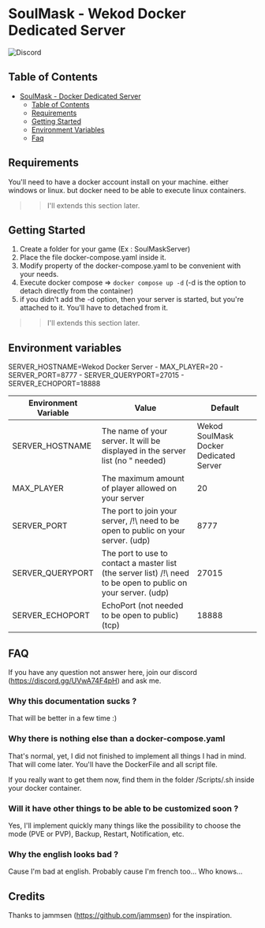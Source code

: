 # SoulMask - Wekod Docker Dedicated Server

![Discord](https://img.shields.io/discord/360026109561274368?logo=discord&logoColor=%237289da&label=Discord&link=https%3A%2F%2Fdiscord.gg%2FUVwA74F4pH)

## Table of Contents

- [SoulMask - Docker Dedicated Server](#docker---palworld-dedicated-server)
	- [Table of Contents](#table-of-contents)
	- [Requirements](#requirements)
	- [Getting Started](#getting-started)
	- [Environment Variables](#environment-variables)
	- [Faq](#faq)

## Requirements

You'll need to have a docker account install on your machine. either windows or linux. but docker need to be able to execute linux containers.

>> I'll extends this section later.

## Getting Started

1. Create a folder for your game (Ex : SoulMaskServer)
2. Place the file docker-compose.yaml inside it.
3. Modify property of the docker-compose.yaml to be convenient with your needs.
4. Execute docker compose => `docker compose up -d` (-d is the option to detach directly from the container)
5. if you didn't add the -d option, then your server is started, but you're attached to it. You'll have to detached from it.

>> I'll extends this section later.

## Environment variables

SERVER_HOSTNAME=Wekod Docker Server
        - MAX_PLAYER=20
        - SERVER_PORT=8777 
        - SERVER_QUERYPORT=27015 
        - SERVER_ECHOPORT=18888

| Environment Variable	| Value					| Default |
| -------				| ------------------	| ------------------ |
| SERVER_HOSTNAME		| The name of your server. It will be displayed in the server list (no " needed) | Wekod SoulMask Docker Dedicated Server |
| MAX_PLAYER			| The maximum amount of player allowed on your server | 20 |
| SERVER_PORT			| The port to join your server, /!\ need to be open to public on your server. (udp) | 8777 |
| SERVER_QUERYPORT		| The port to use to contact a master list (the server list) /!\ need to be open to public on your server. (udp) | 27015 |
| SERVER_ECHOPORT		| EchoPort (not needed to be open to public) (tcp) | 18888 |

## FAQ

If you have any question not answer here, join our discord (https://discord.gg/UVwA74F4pH) and ask me.

### Why this documentation sucks ?
	
That will be better in a few time :)

### Why there is nothing else than a docker-compose.yaml

That's normal, yet, I did not finished to implement all things I had in mind. That will come later.
You'll have the DockerFile and all script file.

If you really want to get them now, find them in the folder /Scripts/.sh inside your docker container.

### Will it have other things to be able to be customized soon ?

Yes, I'll implement quickly many things like the possibility to choose the mode (PVE or PVP), Backup, Restart, Notification, etc.

### Why the english looks bad ?

Cause I'm bad at english. Probably cause I'm french too... Who knows...

## Credits

Thanks to jammsen (https://github.com/jammsen) for the inspiration.